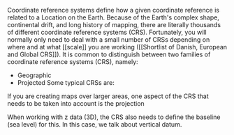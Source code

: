 Coordinate reference systems define how a given coordinate reference is related to a Location on the Earth. Because of the Earth's complex shape, continental drift, and long history of mapping, there are literally thousands of different coordinate reference systems (CRS). Fortunately, you will normally only need to deal with a small number of CRSs depending on where and at what [[scale]] you are working ([[Shortlist of Danish, European and Global CRS]]).
It is common to distinguish between two families of coordinate reference systems (CRS), namely:
- Geographic
- Projected
Some typical CRSs are:



If you are creating maps over larger areas, one aspect of the CRS that needs to be taken into account is the projection

When working with z data (3D), the CRS also needs to define the baseline (sea level) for this. In this case, we talk about vertical datum.